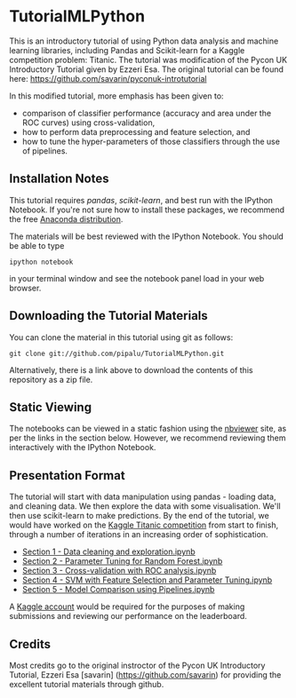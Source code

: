 # TutorialMLPython

This is an introductory tutorial of using Python data analysis and machine learning libraries, including Pandas and Scikit-learn for a Kaggle competition problem: Titanic. 
The tutorial was modification of the Pycon UK Introductory Tutorial given by Ezzeri Esa. The original tutorial can be found here:
https://github.com/savarin/pyconuk-introtutorial

In this modified tutorial, more emphasis has been given to: 
- comparison of classifier performance (accuracy and area under the ROC curves) using cross-validation, 
- how to perform data preprocessing and feature selection, and 
- how to tune the hyper-parameters of those classifiers through the use of pipelines. 

## Installation Notes
This tutorial requires *pandas*, *scikit-learn*, and best run  with the IPython Notebook. 
If you're not sure how to install these packages, we recommend the free [Anaconda distribution](http://continuum.io/downloads).

The materials will be best reviewed with the IPython Notebook. You should be able to type
	
	ipython notebook
	
in your terminal window and see the notebook panel load in your web browser.

## Downloading the Tutorial Materials

You can clone the material in this tutorial using git as follows:

	git clone git://github.com/pipalu/TutorialMLPython.git

Alternatively, there is a link above to download the contents of this repository as a zip
file.

## Static Viewing

The notebooks can be viewed in a static fashion using the [nbviewer](http://nbviewer.ipython.org)
site, as per the links in the section below. However, we recommend reviewing them
interactively with the IPython Notebook.

## Presentation Format
The tutorial will start with data manipulation using pandas - loading data, and cleaning data. We then explore the data with some visualisation. 
We'll then use scikit-learn to make predictions. By the end of the tutorial, we would have
worked on the [Kaggle Titanic competition](https://www.kaggle.com/c/titanic-gettingStarted)
from start to finish, through a number of iterations in an increasing order of sophistication.
- [Section 1 - Data cleaning and exploration.ipynb](http://nbviewer.ipython.org/github/pipaLU/TutorialMLPython/blob/master/notebooks/Section%201.%20Data%20cleaning%20and%20exploration.ipynb)
- [Section 2 - Parameter Tuning for Random Forest.ipynb](http://nbviewer.ipython.org/github/pipaLU/TutorialMLPython/blob/master/notebooks/Section%202%20-%20Parameter%20Tuning%20for%20Random%20Forest.ipynb)
- [Section 3 - Cross-validation with ROC analysis.ipynb](http://nbviewer.ipython.org/github/pipaLU/TutorialMLPython/blob/master/notebooks/Section%203.%20Cross-validation%20with%20ROC%20analysis.ipynb)
- [Section 4 - SVM with Feature Selection and Parameter Tuning.ipynb](http://nbviewer.ipython.org/github/pipaLU/TutorialMLPython/blob/master/notebooks/Section%204%20-%20SVM%20with%20Feature%20selection%20and%20Parameter%20Tuning.ipynb)
- [Section 5 - Model Comparison using Pipelines.ipynb](http://nbviewer.ipython.org/github/spipaLU/TutorialMLPython/blob/master/notebooks/Section%205%20-%20Building%20Pipelines%20and%20Model%20Comparison.ipynb)

A [Kaggle account](https://www.kaggle.com/account/register) would be required for the
purposes of making submissions and reviewing our performance on the leaderboard.


## Credits

Most credits go to the original instroctor of the Pycon UK Introductory Tutorial, Ezzeri Esa [savarin] (https://github.com/savarin) for providing the excellent tutorial materials through github.
